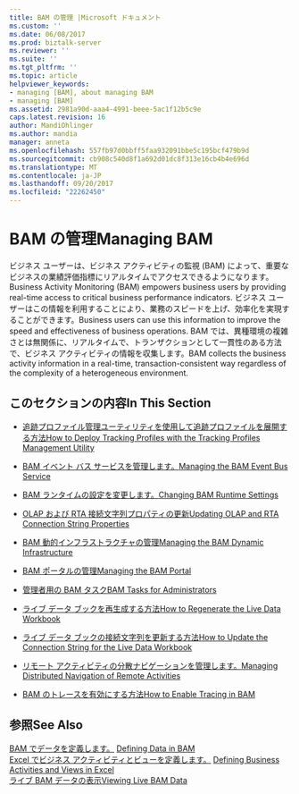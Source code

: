 ```yaml
---
title: BAM の管理 |Microsoft ドキュメント
ms.custom: ''
ms.date: 06/08/2017
ms.prod: biztalk-server
ms.reviewer: ''
ms.suite: ''
ms.tgt_pltfrm: ''
ms.topic: article
helpviewer_keywords:
- managing [BAM], about managing BAM
- managing [BAM]
ms.assetid: 2981a90d-aaa4-4991-beee-5ac1f12b5c9e
caps.latest.revision: 16
author: MandiOhlinger
ms.author: mandia
manager: anneta
ms.openlocfilehash: 557fb97d0bbff5faa932091bbe5c195bcf479b9d
ms.sourcegitcommit: cb908c540d8f1a692d01dc8f313e16cb4b4e696d
ms.translationtype: MT
ms.contentlocale: ja-JP
ms.lasthandoff: 09/20/2017
ms.locfileid: "22262450"
---
```

# <a name="managing-bam"></a><span data-ttu-id="d94a4-102">BAM の管理</span><span class="sxs-lookup"><span data-stu-id="d94a4-102">Managing BAM</span></span>
<span data-ttu-id="d94a4-103">ビジネス ユーザーは、ビジネス アクティビティの監視 (BAM) によって、重要なビジネスの業績評価指標にリアルタイムでアクセスできるようになります。</span><span class="sxs-lookup"><span data-stu-id="d94a4-103">Business Activity Monitoring (BAM) empowers business users by providing real-time access to critical business performance indicators.</span></span> <span data-ttu-id="d94a4-104">ビジネス ユーザーはこの情報を利用することにより、業務のスピードを上げ、効率化を実現することができます。</span><span class="sxs-lookup"><span data-stu-id="d94a4-104">Business users can use this information to improve the speed and effectiveness of business operations.</span></span> <span data-ttu-id="d94a4-105">BAM では、異種環境の複雑さとは無関係に、リアルタイムで、トランザクションとして一貫性のある方法で、ビジネス アクティビティの情報を収集します。</span><span class="sxs-lookup"><span data-stu-id="d94a4-105">BAM collects the business activity information in a real-time, transaction-consistent way regardless of the complexity of a heterogeneous environment.</span></span>  
  
## <a name="in-this-section"></a><span data-ttu-id="d94a4-106">このセクションの内容</span><span class="sxs-lookup"><span data-stu-id="d94a4-106">In This Section</span></span>  
  
-   [<span data-ttu-id="d94a4-107">追跡プロファイル管理ユーティリティを使用して追跡プロファイルを展開する方法</span><span class="sxs-lookup"><span data-stu-id="d94a4-107">How to Deploy Tracking Profiles with the Tracking Profiles Management Utility</span></span>](../core/how-to-deploy-tracking-profiles-with-the-tracking-profiles-management-utility.md)  
  
-   [<span data-ttu-id="d94a4-108">BAM イベント バス サービスを管理します。</span><span class="sxs-lookup"><span data-stu-id="d94a4-108">Managing the BAM Event Bus Service</span></span>](../core/managing-the-bam-event-bus-service.md)  
  
-   [<span data-ttu-id="d94a4-109">BAM ランタイムの設定を変更します。</span><span class="sxs-lookup"><span data-stu-id="d94a4-109">Changing BAM Runtime Settings</span></span>](../core/changing-bam-runtime-settings.md)  
  
-   [<span data-ttu-id="d94a4-110">OLAP および RTA 接続文字列プロパティの更新</span><span class="sxs-lookup"><span data-stu-id="d94a4-110">Updating OLAP and RTA Connection String Properties</span></span>](../core/updating-olap-and-rta-connection-string-properties.md)  
  
-   [<span data-ttu-id="d94a4-111">BAM 動的インフラストラクチャの管理</span><span class="sxs-lookup"><span data-stu-id="d94a4-111">Managing the BAM Dynamic Infrastructure</span></span>](../core/managing-the-bam-dynamic-infrastructure.md)  
  
-   [<span data-ttu-id="d94a4-112">BAM ポータルの管理</span><span class="sxs-lookup"><span data-stu-id="d94a4-112">Managing the BAM Portal</span></span>](../core/managing-the-bam-portal.md)  
  
-   [<span data-ttu-id="d94a4-113">管理者用の BAM タスク</span><span class="sxs-lookup"><span data-stu-id="d94a4-113">BAM Tasks for Administrators</span></span>](../core/bam-tasks-for-administrators.md)  
  
-   [<span data-ttu-id="d94a4-114">ライブ データ ブックを再生成する方法</span><span class="sxs-lookup"><span data-stu-id="d94a4-114">How to Regenerate the Live Data Workbook</span></span>](../core/how-to-regenerate-the-live-data-workbook.md)  
  
-   [<span data-ttu-id="d94a4-115">ライブ データ ブックの接続文字列を更新する方法</span><span class="sxs-lookup"><span data-stu-id="d94a4-115">How to Update the Connection String for the Live Data Workbook</span></span>](../core/how-to-update-the-connection-string-for-the-live-data-workbook.md)  
  
-   [<span data-ttu-id="d94a4-116">リモート アクティビティの分散ナビゲーションを管理します。</span><span class="sxs-lookup"><span data-stu-id="d94a4-116">Managing Distributed Navigation of Remote Activities</span></span>](../core/managing-distributed-navigation-of-remote-activities.md)  
  
-   [<span data-ttu-id="d94a4-117">BAM のトレースを有効にする方法</span><span class="sxs-lookup"><span data-stu-id="d94a4-117">How to Enable Tracing in BAM</span></span>](../core/how-to-enable-tracing-in-bam.md)  
  
## <a name="see-also"></a><span data-ttu-id="d94a4-118">参照</span><span class="sxs-lookup"><span data-stu-id="d94a4-118">See Also</span></span>  
 <span data-ttu-id="d94a4-119">[BAM でデータを定義します。](../core/defining-data-in-bam.md) </span><span class="sxs-lookup"><span data-stu-id="d94a4-119">[Defining Data in BAM](../core/defining-data-in-bam.md) </span></span>  
 <span data-ttu-id="d94a4-120">[Excel でビジネス アクティビティとビューを定義します。](../core/defining-business-activities-and-views-in-excel.md) </span><span class="sxs-lookup"><span data-stu-id="d94a4-120">[Defining Business Activities and Views in Excel](../core/defining-business-activities-and-views-in-excel.md) </span></span>  
 [<span data-ttu-id="d94a4-121">ライブ BAM データの表示</span><span class="sxs-lookup"><span data-stu-id="d94a4-121">Viewing Live BAM Data</span></span>](../core/viewing-live-bam-data.md)